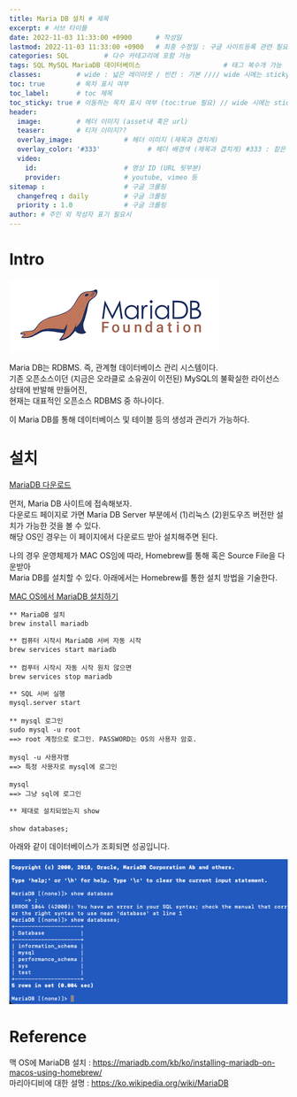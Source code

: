 ```yaml
---
title: Maria DB 설치 # 제목
excerpt: # 서브 타이틀
date: 2022-11-03 11:33:00 +0900      # 작성일
lastmod: 2022-11-03 11:33:00 +0900   # 최종 수정일 : 구글 사이트등록 관련 필요
categories: SQL         # 다수 카테고리에 포함 가능
tags: SQL MySQL MariaDB 데이터베이스                     # 태그 복수개 가능
classes:         # wide : 넓은 레이아웃 / 빈칸 : 기본 //// wide 시에는 sticky toc 불가
toc: true        # 목차 표시 여부
toc_label:       # toc 제목
toc_sticky: true # 이동하는 목차 표시 여부 (toc:true 필요) // wide 시에는 sticky toc 불가
header: 
  image:         # 헤더 이미지 (asset내 혹은 url)
  teaser:        # 티저 이미지??
  overlay_image:             # 헤더 이미지 (제목과 겹치게)
  overlay_color: '#333'            # 헤더 배경색 (제목과 겹치게) #333 : 짙은 회색
  video:
    id:                      # 영상 ID (URL 뒷부분)
    provider:                # youtube, vimeo 등
sitemap :                    # 구글 크롤링
  changefreq : daily         # 구글 크롤링
  priority : 1.0             # 구글 크롤링
author: # 주인 외 작성자 표기 필요시
---
```

<!--postNo: 20221103_001-->

# Intro

![](/assets/images/20221103_001_002.png)

Maria DB는 RDBMS. 즉, 관계형 데이터베이스 관리 시스템이다.  
기존 오픈소스이던 (지금은 오라클로 소유권이 이전된) MySQL의 불확실한 라이선스 상태에 반발해 만들어진,  
현재는 대표적인 오픈소스 RDBMS 중 하나이다.  

이 Maria DB를 통해 데이터베이스 및 테이블 등의 생성과 관리가 가능하다.  


# 설치

[MariaDB 다운로드](https://mariadb.org/download/?t=mariadb&p=mariadb&r=10.11.2)  

먼저, Maria DB 사이트에 접속해보자.  
다운로드 페이지로 가면 Maria DB Server 부분에서 (1)리눅스 (2)윈도우즈 버전만 설치가 가능한 것을 볼 수 있다.  
해당 OS인 경우는 이 페이지에서 다운로드 받아 설치해주면 된다.  

나의 경우 운영체제가 MAC OS임에 따라, Homebrew를 통해 혹은 Source File을 다운받아  
Maria DB를 설치할 수 있다. 아래에서는 Homebrew를 통한 설치 방법을 기술한다.  

[MAC OS에서 MariaDB 설치하기](https://mariadb.com/kb/ko/installing-mariadb-on-macos-using-homebrew/)

```terminal
** MariaDB 설치
brew install mariadb
```

```terminal
** 컴퓨터 시작시 MariaDB 서버 자동 시작
brew services start mariadb

** 컴푸터 시작시 자동 시작 원치 않으면
brew services stop mariadb
```

```terminal
** SQL 서버 실행
mysql.server start

** mysql 로그인
sudo mysql -u root
==> root 계정으로 로그인. PASSWORD는 OS의 사용자 암호.

mysql -u 사용자명
==> 특정 사용자로 mysql에 로그인 

mysql
==> 그냥 sql에 로그인
```

```terminal
** 제대로 설치되었는지 show

show databases;
```
아래와 같이 데이터베이스가 조회되면 성공입니다.  

![](/assets//images/20221103_001_001.png)

# Reference
맥 OS에 MariaDB 설치 : https://mariadb.com/kb/ko/installing-mariadb-on-macos-using-homebrew/  
마리아디비에 대한 설명 : https://ko.wikipedia.org/wiki/MariaDB  